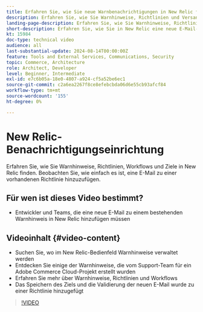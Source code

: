 ```yaml
---
title: Erfahren Sie, wie Sie neue Warnbenachrichtigungen in New Relic finden und einrichten
description: Erfahren Sie, wie Sie Warnhinweise, Richtlinien und Versandmechanismen für New Relic-Warnhinweise finden
landing-page-description: Erfahren Sie, wie Sie Warnhinweise, Richtlinien und Versandmechanismen für New Relic-Warnhinweise finden
short-description: Erfahren Sie, wie Sie in New Relic eine neue E-Mail-Adresse zu einer bestehenden Warnhinweisrichtlinie hinzufügen.
kt: 15984
doc-type: technical video
audience: all
last-substantial-update: 2024-08-14T00:00:00Z
feature: Tools and External Services, Communications, Security
topic: Commerce, Architecture
role: Architect, Developer
level: Beginner, Intermediate
exl-id: e7c6b05a-18e0-4807-a924-cf5a52be6ec1
source-git-commit: c2a6ea2267f8ce8efebcbda06d6e55cb93afcf84
workflow-type: tm+mt
source-wordcount: '155'
ht-degree: 0%

---
```


# New Relic-Benachrichtigungseinrichtung

Erfahren Sie, wie Sie Warnhinweise, Richtlinien, Workflows und Ziele in New Relic finden. Beobachten Sie, wie einfach es ist, eine E-Mail zu einer vorhandenen Richtlinie hinzuzufügen.

## Für wen ist dieses Video bestimmt?

* Entwickler und Teams, die eine neue E-Mail zu einem bestehenden Warnhinweis in New Relic hinzufügen müssen

## Videoinhalt {#video-content}

* Suchen Sie, wo im New Relic-Bedienfeld Warnhinweise verwaltet werden
* Entdecken Sie einige der Warnhinweise, die vom Support-Team für ein Adobe Commerce Cloud-Projekt erstellt wurden
* Erfahren Sie mehr über Warnhinweise, Richtlinien und Workflows
* Das Speichern des Ziels und die Validierung der neuen E-Mail wurde zu einer Richtlinie hinzugefügt

>[!VIDEO](https://video.tv.adobe.com/v/3441214?learn=on&captions=ger)
